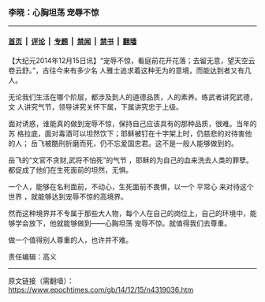 ### 李晓：心胸坦荡 宠辱不惊

---

#### [首页](../../../..?n4319036) &nbsp;|&nbsp; [评论](../../../../../epoch-comment?n4319036) &nbsp;|&nbsp; [专题](../../../../../epoch-special?n4319036) &nbsp;|&nbsp; [禁闻](../../../../../epoch-news?n4319036) &nbsp;|&nbsp; [禁书](../../../../../books?n4319036) &nbsp;|&nbsp; [翻墙](https://github.com/gfw-breaker/nogfw/blob/master/README.md?n4319036)


<div class="post_content" id="artbody" itemprop="articleBody">
 <!-- article content begin -->
 <p>
  【大纪元2014年12月15日讯】“宠辱不惊，看庭前花开花落；去留无意，望天空云卷云舒。”，古往今来有多少名 人雅士追求着这种无为的意境，而能达到者又有几人。
 </p>
 <p>
  无论我们生活在哪个阶层，都涉及到人的道德品质，人的素养。练武者讲究武德，文 人讲究气节，领导讲究关怀下属，下属讲究忠于上级。
 </p>
 <p>
  面对诱惑，谁能真的做到宠辱不惊，保持自己应该具有的那种品质，很难。当年的苏 格拉底，面对毒酒可以坦然饮下；耶稣被钉在十字架上时，仍慈悲的对待害他的人； 岳飞被酷刑折磨而死，仍不忘爱国忠君。这不是一般人能够做到的。
 </p>
 <p>
  岳飞的“文官不贪财,武将不怕死”的气节 ，耶稣的为自己的血来洗去人类的罪孽。 都促成了他们在生死面前的坦然，无惧。
 </p>
 <p>
  一个人，能够在名利面前，不动心，生死面前不畏惧，以一个
  <ok href="https://www.epochtimes.com/gb/tag/%E5%B9%B3%E5%B8%B8%E5%BF%83.html">
   平常心
  </ok>
  来对待这个世界 ，就能够达到宠辱不惊的高境界。
 </p>
 <p>
  然而这种境界并不专属于那些大人物，每个人在自己的岗位上，自己的环境中，能够学会放下，他就能够做到——心胸坦荡 宠辱不惊。就值得我们去尊重。
 </p>
 <p>
  做一个值得别人尊重的人，也许并不难。
 </p>
 <p>
  责任编辑：高义
 </p>
 <!-- article content end -->
 <div id="below_article_ad">
 </div>
</div>


---

原文链接（需翻墙）：https://www.epochtimes.com/gb/14/12/15/n4319036.htm